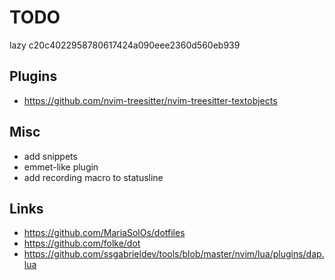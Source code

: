 # TODO

lazy c20c4022958780617424a090eee2360d560eb939

## Plugins

- https://github.com/nvim-treesitter/nvim-treesitter-textobjects

## Misc

- add snippets
- emmet-like plugin
- add recording macro to statusline

## Links

- https://github.com/MariaSolOs/dotfiles
- https://github.com/folke/dot
- https://github.com/ssgabrieldev/tools/blob/master/nvim/lua/plugins/dap.lua
